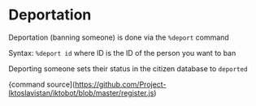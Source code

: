 # Deportation

Deportation (banning someone) is done via the `%deport` command

Syntax: `%deport id` where ID is the ID of the person you want to ban

Deporting someone sets their status in the citizen database to `deported`

{command source](https://github.com/Project-Iktoslavistan/iktobot/blob/master/register.js)
